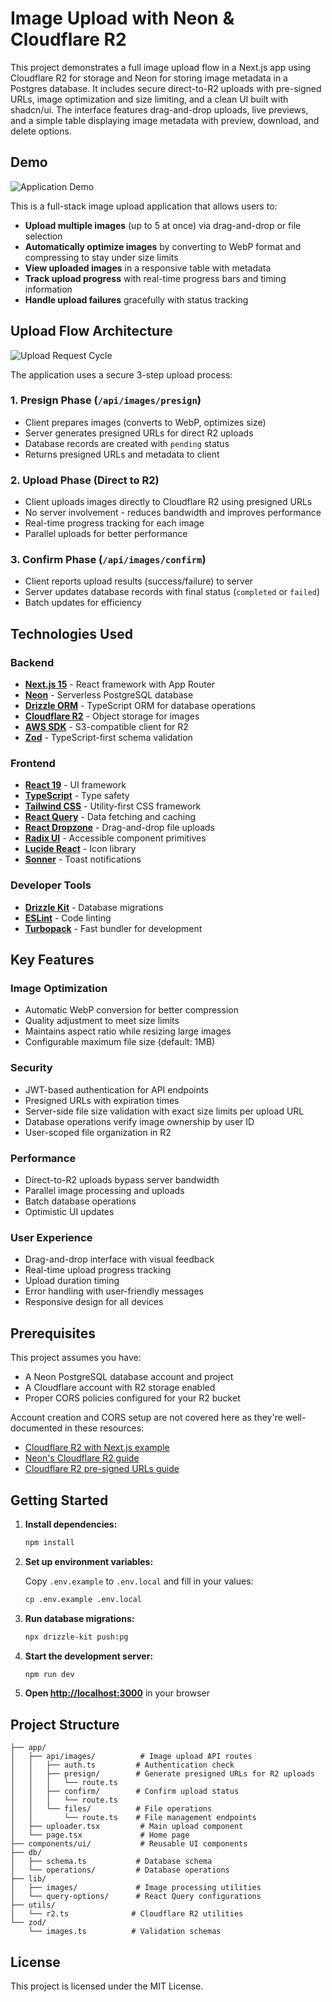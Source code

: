 # Image Upload with Neon & Cloudflare R2

This project demonstrates a full image upload flow in a Next.js app using Cloudflare R2 for storage and Neon for storing image metadata in a Postgres database. It includes secure direct-to-R2 uploads with pre-signed URLs, image optimization and size limiting, and a clean UI built with shadcn/ui. The interface features drag-and-drop uploads, live previews, and a simple table displaying image metadata with preview, download, and delete options.

## Demo

![Application Demo](public/chrome_aFRqvl8tZ2.gif)

This is a full-stack image upload application that allows users to:
- **Upload multiple images** (up to 5 at once) via drag-and-drop or file selection
- **Automatically optimize images** by converting to WebP format and compressing to stay under size limits
- **View uploaded images** in a responsive table with metadata
- **Track upload progress** with real-time progress bars and timing information
- **Handle upload failures** gracefully with status tracking

## Upload Flow Architecture

![Upload Request Cycle](public/upload_request_cycle.drawio.png)

The application uses a secure 3-step upload process:

### 1. **Presign Phase** (`/api/images/presign`)
- Client prepares images (converts to WebP, optimizes size)
- Server generates presigned URLs for direct R2 uploads
- Database records are created with `pending` status
- Returns presigned URLs and metadata to client

### 2. **Upload Phase** (Direct to R2)
- Client uploads images directly to Cloudflare R2 using presigned URLs
- No server involvement - reduces bandwidth and improves performance
- Real-time progress tracking for each image
- Parallel uploads for better performance

### 3. **Confirm Phase** (`/api/images/confirm`)
- Client reports upload results (success/failure) to server
- Server updates database records with final status (`completed` or `failed`)
- Batch updates for efficiency

## Technologies Used

### Backend
- **[Next.js 15](https://nextjs.org/)** - React framework with App Router
- **[Neon](https://neon.tech/)** - Serverless PostgreSQL database
- **[Drizzle ORM](https://orm.drizzle.team/)** - TypeScript ORM for database operations
- **[Cloudflare R2](https://developers.cloudflare.com/r2/)** - Object storage for images
- **[AWS SDK](https://aws.amazon.com/sdk-for-javascript/)** - S3-compatible client for R2
- **[Zod](https://zod.dev/)** - TypeScript-first schema validation

### Frontend
- **[React 19](https://react.dev/)** - UI framework
- **[TypeScript](https://www.typescriptlang.org/)** - Type safety
- **[Tailwind CSS](https://tailwindcss.com/)** - Utility-first CSS framework
- **[React Query](https://tanstack.com/query/latest)** - Data fetching and caching
- **[React Dropzone](https://react-dropzone.js.org/)** - Drag-and-drop file uploads
- **[Radix UI](https://www.radix-ui.com/)** - Accessible component primitives
- **[Lucide React](https://lucide.dev/)** - Icon library
- **[Sonner](https://sonner.emilkowal.ski/)** - Toast notifications

### Developer Tools
- **[Drizzle Kit](https://orm.drizzle.team/kit-docs/overview)** - Database migrations
- **[ESLint](https://eslint.org/)** - Code linting
- **[Turbopack](https://turbo.build/pack)** - Fast bundler for development

## Key Features

### Image Optimization
- Automatic WebP conversion for better compression
- Quality adjustment to meet size limits
- Maintains aspect ratio while resizing large images
- Configurable maximum file size (default: 1MB)

### Security
- JWT-based authentication for API endpoints
- Presigned URLs with expiration times
- Server-side file size validation with exact size limits per upload URL
- Database operations verify image ownership by user ID
- User-scoped file organization in R2

### Performance
- Direct-to-R2 uploads bypass server bandwidth
- Parallel image processing and uploads
- Batch database operations
- Optimistic UI updates

### User Experience
- Drag-and-drop interface with visual feedback
- Real-time upload progress tracking
- Upload duration timing
- Error handling with user-friendly messages
- Responsive design for all devices

## Prerequisites

This project assumes you have:
- A Neon PostgreSQL database account and project
- A Cloudflare account with R2 storage enabled
- Proper CORS policies configured for your R2 bucket

Account creation and CORS setup are not covered here as they're well-documented in these resources:
- [Cloudflare R2 with Next.js example](https://github.com/diwosuwanto/cloudflare-r2-with-nextjs-upload-download-delete/tree/main)
- [Neon's Cloudflare R2 guide](https://neon.com/docs/guides/cloudflare-r2)
- [Cloudflare R2 pre-signed URLs guide](https://ruanmartinelli.com/blog/cloudflare-r2-pre-signed-urls/)

## Getting Started

1. **Install dependencies:**
   ```bash
   npm install
   ```

2. **Set up environment variables:**
   
   Copy `.env.example` to `.env.local` and fill in your values:
   ```bash
   cp .env.example .env.local
   ```

3. **Run database migrations:**
   ```bash
   npx drizzle-kit push:pg
   ```

4. **Start the development server:**
   ```bash
   npm run dev
   ```

5. **Open [http://localhost:3000](http://localhost:3000)** in your browser

## Project Structure

```
├── app/
│   ├── api/images/          # Image upload API routes
│   │   ├── auth.ts         # Authentication check
│   │   ├── presign/        # Generate presigned URLs for R2 uploads
│   │   │   └── route.ts    
│   │   ├── confirm/        # Confirm upload status
│   │   │   └── route.ts    
│   │   └── files/          # File operations
│   │       └── route.ts    # File management endpoints
│   ├── uploader.tsx         # Main upload component
│   └── page.tsx             # Home page
├── components/ui/           # Reusable UI components
├── db/
│   ├── schema.ts           # Database schema
│   └── operations/         # Database operations
├── lib/
│   ├── images/             # Image processing utilities
│   └── query-options/      # React Query configurations
├── utils/
│   └── r2.ts              # Cloudflare R2 utilities
└── zod/
    └── images.ts          # Validation schemas
```


## License

This project is licensed under the MIT License.
